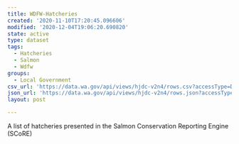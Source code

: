```yaml
---
title: WDFW-Hatcheries
created: '2020-11-10T17:20:45.096606'
modified: '2020-12-04T19:06:20.690820'
state: active
type: dataset
tags:
  - Hatcheries
  - Salmon
  - Wdfw
groups:
  - Local Government
csv_url: 'https://data.wa.gov/api/views/hjdc-v2n4/rows.csv?accessType=DOWNLOAD'
json_url: 'https://data.wa.gov/api/views/hjdc-v2n4/rows.json?accessType=DOWNLOAD'
layout: post

---
```

A list of hatcheries presented in the Salmon Conservation Reporting Engine (SCoRE)
